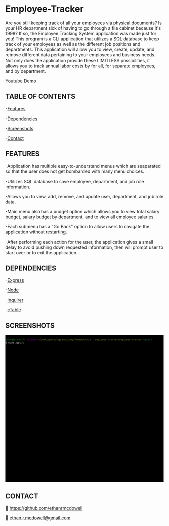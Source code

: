 # Employee-Tracker

Are you still keeping track of all your employees via physical documents? Is your HR department sick of having to go through a file cabinet because it's 1998? If so, the Employee Tracking System application was made just for you! This program is a CLI application that utilizes a SQL database to keep track of your employees as well as the different job positions and departments. This application will allow you to view, create, update, and remove different data pertaining to your employees and business needs. Not only does the application provide these LIMITLESS possibilities, it allows you to track annual labor costs by for all, for separate employees, and by department.

[Youtube Demo](https://youtu.be/OPxYsqos3TM)

## TABLE OF CONTENTS

-[Features](#Features)

-[Dependencies](#Dependencies)

-[Screenshots](#Screenshots)

-[Contact](#Contact)

## FEATURES

-Application has multiple easy-to-understand menus which are seaparated so that the user does not get bombarded with many menu choices.

-Utilizes SQL database to save employee, department, and job role information.

-Allows you to view, add, remove, and update user, department, and job role data.

-Main menu also has a budget option which allows you to view total salary budget, salary budget by department, and to view all employee salaries.

-Each submenu has a "Go Back" option to allow users to navigate the application without restarting.

-After performing each action for the user, the application gives a small delay to avoid pushing down requested information, then will prompt user to start over or to exit the application.

## DEPENDENCIES

-[Express](https://www.npmjs.com/package/express)

-[Node](https://www.npmjs.com/package/node)

-[Inquirer](https://www.npmjs.com/package/inquirer)

-[cTable](https://www.npmjs.com/package/ctable)

## SCREENSHOTS

![Application Demo GIF](employee-tracker.gif)

## CONTACT

:link: https://github.com/ethanrmcdowell
  
:e-mail: ethan.r.mcdowell@gmail.com